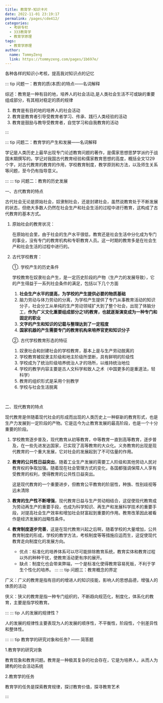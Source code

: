 ```yaml
---
title: 教育学-知识卡片
date: 2022-11-01 23:19:17
permalink: /pages/cde412/
categories:
  - 考研专栏
  - 333教育学
  - 教育学原理
tags:
  - 教育学原理
author: 
  name: TommyZeng
  link: https://tommyzeng.com/pages/1b697e/
---
```

各种各样的知识小考核，提高我对知识点的记忆

::: tip 问题一：教育的质(本质)的特点——名词解释


综述：教育是一种有目的地，培养人的社会活动,是人类社会生活不可或缺的重要组成部分，有其相对稳定的质的规律

1. 教育是有目的地的培养人的社会活动
1. 教育是教育者引导受教育者学习、传承、践行人类经验的活动
1. 教育是鼓励与教导受教育者，自觉学习和自我教育的活动

:::

<!-- more -->

::: tip 问题二：教育学的产生和发展——名词解释


学记是人类历史上最早出现专门论述教育问题的著作，是儒家思想思梦学派约于战国末期撰写的。学记对我国古代教育经验和儒家教育思想的高度，概括全文1229个字，对古代教育的教育的作用，学校教育制度，教学原则和方法，以及师生关系等问题，至今仍有指导意义。

:::
::: tip 问题二：教育的历史发展


一、古代教育的特点

古代社会无论是原始社会，奴隶制社会，还是封建社会，虽然说教育处于不断发展的状态，但绝大多数人仍然在社会生产和社会生活的过程中进行教育，这构成了古代教育的基本方式。

1. 原始社会的教育状况：

   在原始社会里，由于社会的生产水平很低，教育还是社会生活中分化成为专门的事业，没有专门的教育机构和专职教育人员。这一时期的教育多是在社会生产和社会生活的过程中进行的。

2. 古代学校教育：

   ①. 学校产生的历史条件

      学校教育在奴隶社会产生，是一定历史阶段的产物（生产力的发展导致），它的产生得益于一系列社会条件的满足，包括以下几个方面

      1. **社会生产水平的提高，为学校的产生提供必要的物质基础**
      2. 脑力劳动与体力劳动的分离，为学校产生提供了专门从事教育活动的知识分子，社会分工从单纯的生产劳动领域扩大到了整个社会，出现了体脑分工，**作为广义文化重要组成部分之1的教育，也就逐渐演变成为一种专门和固定的职业**
      3. **文字的产生和知识的记载与整理达到了一定程度**
      4. **国家机器的产生需要专门的教育机构来培养官吏和知识分子**

   ②. 古代学校教育形态的特征

      1. 奴隶社会和封建社会的学校教育，基本上是与生产劳动脱离的
      2. 学校教育被奴隶主阶级和地主阶级所垄断，具有鲜明的阶级性
      3. 学校成为了统治阶级培养统治人才的场所，以维持统治地位
      4. 学校的教学内容主要是古人文科学和致人之术（中国更多的是重道法，轻科学）
      5. 教育的组织形式是采用个别教学
      6. 学校与社会生活脱离

<br>

二、现代教育的特点

现代教育是伴随着现代社会的形成而出现的人类历史上一种崭新的教育形式，也是生产力发展到一定阶段的产物。它是迄今为止教育发展的最高阶段，也是一个十分重要的阶段。

1. 学校教育逐步普及，现代教育从初等教育，中等教育一直到高等教育，逐步普及，在一些先进发达国家，已实现了高等教育的大众化。义务教育的出现是现代教育的一个重大发展，它对社会的发展起到了不可估量的作用。

2. **教育的公共性日益突出**，随着工业生产发展的需要工人阶级和其他劳动人民对教育权的争取加强。随着现在社会管理方式的变化，各国都强调保障人人享有受教育的权利，使得教育的公共性日益突出。

   这是现代教育的一个重要进步，但教育公平教育的阶层性，种族、性别歧视等远未清除

3. **教育的生产性不断增强**，现代教育日益与生产劳动相结合，这促使现代教育成为劳动再生产的重要手段，也成为科学知识、再生产和发展科学技术的重要手段，对提高社会生产效率和增加社会财富起到重要的作用。教育改革因此被看作是经济发展的战略性条件。

4. **教育制度逐步完善**，这是在现代教育兴起之后啊，随着学校的大量增加，公共教育制度的形成，学校的教学方法，考核制度等等措施应运而生，这促使现代教育走向制度化的发展方向。

   - 优点：标准化的培养体系可以尽可能排除教育系统，教育实体和教育过程以外的种种干扰，使教育活动更有序的展开。
   - 缺点：制度化也会带来弊端，一个是标准化使得教育容易死板，不利于学生个性化的培养。
:::
::: tip 问题三：教育概念的界定



广义：广义的教育是指有目的的增进人的知识技能，影响人的思想品德，增强人的体质的活动

侠义：狭义的教育是指一种专门组织的，不断趋向规范化，制度化，体系化的教育，主要是指学校教育。


:::
::: tip 人的发展的规律性？



人的发展的规律性主要表现为人的发展的顺序性，不平衡性，阶段性，个别差异性和整体性。


:::
::: tip 教育学的研究对象和任务? —— 简答题




1.教育学的研究对象

教育现象和教育问题。教育是一种极其复杂的社会存在，它是为培养人，从而人为建构的社会活动系统


2.教育学的任务

教育学的任务是探索教育规律，探讨教育价值，探寻教育艺术


:::



